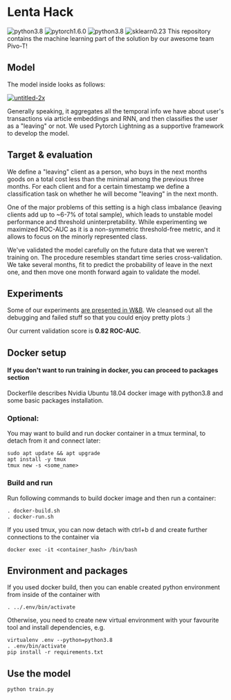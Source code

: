 # Lenta Hack
![python3.8](https://img.shields.io/badge/python-v3.8-blue)
![pytorch1.6.0](https://img.shields.io/badge/pytorch-v1.6.0-brightgreen)
![python3.8](https://img.shields.io/badge/wandb-v0.10-blue)
![sklearn0.23](https://img.shields.io/badge/scikit--learn-0.23-lightgrey)
This repository contains the machine learning part of the solution by our awesome team Pivo-T!

## Model
The model inside looks as follows:

<a href="https://ibb.co/wLjDQDP"><img src="https://i.ibb.co/1njHXHP/untitled-2x.png" alt="untitled-2x" border="0"></a>

Generally speaking, it aggregates all the temporal info we have about user's transactions via article embeddings and RNN, and then classifies the user as a "leaving" or not. We used Pytorch Lightning as a supportive framework to develop the model.

## Target & evaluation

We define a "leaving" client as a person, who buys in the next months goods on a total cost less than the minimal among the previous three months. For each client and for a certain timestamp we define a classification task on whether he will become "leaving" in the next month.

One of the major problems of this setting is a high class imbalance (leaving clients add up to ~6-7% of total sample), which leads to unstable model performance and threshold uninterpretability. While experimenting we maximized ROC-AUC as it is a non-symmetric threshold-free metric, and it allows to focus on the minorly represented class.

We've validated the model carefully on the future data that we weren't training on. The procedure resembles standart time series cross-validation. We take several months, fit to predict the probability of leave in the next one, and then move one month forward again to validate the model.

## Experiments
Some of our experiments [are presented in W&B](https://wandb.ai/waytobehigh/lenta_hackathon?workspace=user-waytobehigh). We cleansed out all the debugging and failed stuff so that you could enjoy pretty plots :)

Our current validation score is **0.82 ROC-AUC**.

## Docker setup
#### If you don't want to run training in docker, you can proceed to packages section
Dockerfile describes Nvidia Ubuntu 18.04 docker image with python3.8 and some basic packages installation.

### Optional:
You may want to build and run docker container in a tmux terminal, to detach from it and connect later:
```
sudo apt update && apt upgrade
apt install -y tmux
tmux new -s <some_name>
```
 
### Build and run
Run following commands to build docker image and then run a container:
```
. docker-build.sh
. docker-run.sh
```

If you used tmux, you can now detach with ctrl+b d and create further connections to the container via
```
docker exec -it <container_hash> /bin/bash
```

## Environment and packages
If you used docker build, then you can enable created python environment from inside of the container with
```
. ../.env/bin/activate
```

Otherwise, you need to create new virtual environment with your favourite tool and install dependencies, e.g.
```
virtualenv .env --python=python3.8
. .env/bin/activate
pip install -r requirements.txt
```

## Use the model
```
python train.py
```
